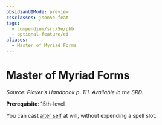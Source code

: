 ```yaml
---
obsidianUIMode: preview
cssclasses: json5e-feat
tags:
  - compendium/src/5e/phb
  - optional-feature/ei
aliases:
  - Master of Myriad Forms
---
```

# Master of Myriad Forms
*Source: Player's Handbook p. 111. Available in the SRD.*  

**Prerequisite**: 15th-level

You can cast [alter self](2-Mechanics/CLI/spells/alter-self.md) at will, without expending a spell slot.
